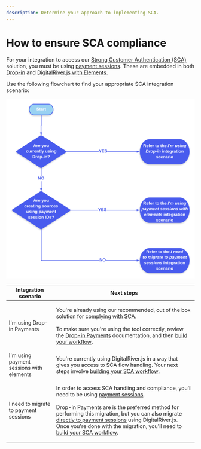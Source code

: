 ```yaml
---
description: Determine your approach to implementing SCA.
---
```


# How to ensure SCA compliance

For your integration to access our [Strong Customer Authentication (SCA)](https://info.digitalriver.com/rs/348-QUY-258/images/Digital\_River\_Guide\_to\_PSD2\_Compliance\_2020.pdf) solution, you must be using [payment sessions](../../master/cart/payment-sessions.md). These are embedded in both [Drop-in](../payments-solutions/drop-in/) and [DigitalRiver.js with Elements](../../general-resources/reference/elements/).&#x20;

Use the following flowchart to find your appropriate SCA integration scenario:

![](<../../.gitbook/assets/PSD2 test (3).png>)

| Integration scenario                     | Next steps                                                                                                                                                                                                                                                                                                                                                                                                                                                                                                                        |
| ---------------------------------------- | --------------------------------------------------------------------------------------------------------------------------------------------------------------------------------------------------------------------------------------------------------------------------------------------------------------------------------------------------------------------------------------------------------------------------------------------------------------------------------------------------------------------------------- |
| I'm using Drop-in Payments               | <p>You're already using our recommended, out of the box solution for <a href="https://info.digitalriver.com/rs/348-QUY-258/images/Digital_River_Guide_to_PSD2_Compliance_2020.pdf">complying with SCA</a>. <br><br>To make sure you're using the tool correctly, review the <a href="../payments-solutions/drop-in/drop-in-integration-guide.md">Drop-in Payments</a> documentation, and then <a href="../building-your-workflows.md">build your workflow</a>.</p>                                                                |
| I'm using payment sessions with elements | You're currently using DigitalRiver.js in a way that gives you access to SCA flow handling.  Your next steps involve [building your SCA workflow](../building-your-workflows.md).                                                                                                                                                                                                                                                                                                                                                 |
| I need to migrate to payment sessions    | <p>In order to access SCA handling and compliance, you'll need to be using <a href="../../master/cart/payment-sessions.md">payment sessions</a>.  <br><br>Drop-in Payments are is the preferred method for performing this migration, but you can also migrate <a href="../../master/cart/payment-sessions.md#migrating-to-payment-sessions">directly to payment sessions</a> using DigitalRiver.js. Once you're done with the migration, you'll need to <a href="../building-your-workflows.md">build your SCA workflow</a>.</p> |

